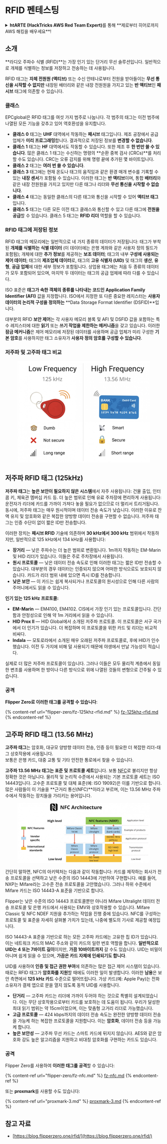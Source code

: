 # RFID 펜테스팅

<details>

<summary><strong>htARTE (HackTricks AWS Red Team Expert)</strong>를 통해 **제로부터 히어로까지 AWS 해킹을 배우세요**!</summary>

* **사이버 보안 회사**에서 일하시나요? **회사를 HackTricks에서 광고**하고 싶으신가요? 혹은 **PEASS의 최신 버전에 액세스**하거나 HackTricks를 **PDF로 다운로드**하고 싶으신가요? [**구독 요금제**](https://github.com/sponsors/carlospolop)를 확인하세요!
* [**The PEASS Family**](https://opensea.io/collection/the-peass-family)를 발견하세요, 저희의 독점 [**NFTs**](https://opensea.io/collection/the-peass-family) 컬렉션
* [**공식 PEASS & HackTricks 스왹**](https://peass.creator-spring.com)을 얻으세요
* [**💬**](https://emojipedia.org/speech-balloon/) [**Discord 그룹**](https://discord.gg/hRep4RUj7f)에 가입하거나 [**텔레그램 그룹**](https://t.me/peass)에 참여하거나 **트위터** 🐦[**@carlospolopm**](https://twitter.com/hacktricks\_live)**를 팔로우**하세요.
* **해킹 트릭을 공유하고 PR을 제출하여** [**hacktricks repo**](https://github.com/carlospolop/hacktricks) **및** [**hacktricks-cloud repo**](https://github.com/carlospolop/hacktricks-cloud)에 참여하세요.

</details>

## 소개

**라디오 주파수 식별 (RFID)**는 가장 인기 있는 단거리 무선 솔루션입니다. 일반적으로 개체를 식별하는 정보를 저장하고 전송하는 데 사용됩니다.

RFID 태그는 **자체 전원원 (액티브)** 또는 수신 안테나로부터 전원을 받아들이는 **무선 통신을 시작할 수 없지만** 내장된 배터리와 같은 내장 전원원을 가지고 있는 **반 액티브**인 **패시브** 태그에 의존할 수 있습니다.

### 클래스

EPCglobal은 RFID 태그를 여섯 가지 범주로 나눕니다. 각 범주의 태그는 이전 범주에 나열된 모든 기능을 갖추고 있어 역호환성을 유지합니다.

* **클래스 0** 태그는 **UHF** 대역에서 작동하는 **패시브** 태그입니다. 제조 공장에서 공급 업체가 **미리 프로그래밍**합니다. 결과적으로 저장된 정보를 **변경할 수 없습니다**.
* **클래스 1** 태그는 **HF** 대역에서도 작동할 수 있습니다. 또한 제조 후 **한 번만 쓸 수 있습니다**. 많은 클래스 1 태그는 수신하는 명령의 **순환 중복 검사 (CRCs)**를 처리할 수도 있습니다. CRC는 오류 감지를 위해 명령 끝에 추가된 몇 바이트입니다.
* **클래스 2** 태그는 **여러 번 쓸 수 있습니다**.
* **클래스 3** 태그에는 현재 온도나 태그의 움직임과 같은 환경 매개 변수를 기록할 수 있는 **내장 센서**가 포함될 수 있습니다. 이러한 태그는 **반 액티브**이며, 통합 **배터리**와 같은 내장 전원원을 가지고 있지만 다른 태그나 리더와 **무선 통신을 시작할 수 없습니다**.
* **클래스 4** 태그는 동일한 클래스의 다른 태그와 통신을 시작할 수 있어 **액티브 태그**입니다.
* **클래스 5** 태그는 다른 모든 이전 태그 클래스와 통신할 수 있고 다른 태그에 **전원을 공급**할 수 있습니다. 클래스 5 태그는 **RFID 리더** 역할을 할 수 있습니다.

### RFID 태그에 저장된 정보

RFID 태그의 메모리에는 일반적으로 네 가지 종류의 데이터가 저장됩니다: 태그가 부착된 **개체를 식별하는** **식별 데이터** (이 데이터에는 은행 계좌와 같은 사용자 정의 필드가 포함됨); 개체에 대한 **추가 정보**를 제공하는 **보조 데이터**; 태그의 내부 **구성에 사용되는 제어 데이터**; 태그의 **제조업체 데이터**로, 태그의 **고유 식별자 (UID)** 및 태그의 **생산**, **유형**, **공급 업체**에 대한 세부 정보가 포함됩니다. 상업용 태그에는 처음 두 종류의 데이터가 모두 포함되어 있으며, 마지막 두 데이터는 태그의 공급 업체에 따라 다를 수 있습니다.

ISO 표준은 **태그가 속한 객체의 종류를 나타내는 코드인** **Application Family Identifier (AFI)** 값을 지정합니다. ISO에서 지정한 또 다른 중요한 레지스터는 **사용자 데이터의 논리적 구성을 정의하는** **Data Storage Format Identifier (DSFID)**입니다.

대부분의 RFID **보안 제어**는 각 사용자 메모리 블록 및 AFI 및 DSFID 값을 포함하는 특수 레지스터에 대한 **읽기** 또는 **쓰기 작업을 제한하는 메커니즘**을 갖고 있습니다. 이러한 **잠금 메커니즘**은 제어 메모리에 저장된 데이터를 사용하며 공급 업체가 미리 구성한 **기본 암호**를 사용하지만 태그 소유자가 **사용자 정의 암호를 구성할 수 있습니다**.

### 저주파 및 고주파 태그 비교

<figure><img src="../../.gitbook/assets/image (983).png" alt=""><figcaption></figcaption></figure>

## 저주파 RFID 태그 (125kHz)

**저주파 태그**는 **높은 보안이 필요하지 않은 시스템**에서 자주 사용됩니다: 건물 출입, 인터콤 키, 체육관 멤버십 카드 등. 더 높은 범위로 인해 유료 주차장에 편리하게 사용됩니다: 운전자가 리더에 카드를 가까이 가져다 놓을 필요가 없으므로 더 멀리서 트리거됩니다. 동시에, 저주파 태그는 매우 원시적이며 데이터 전송 속도가 낮습니다. 이러한 이유로 잔액 유지 및 암호화와 같은 복잡한 양방향 데이터 전송을 구현할 수 없습니다. 저주파 태그는 인증 수단이 없이 짧은 ID만 전송합니다.

이러한 장치는 **패시브 RFID** 기술에 의존하며 **30 kHz에서 300 kHz** 범위에서 작동하지만, 일반적으로 125 kHz에서 134 kHz를 사용합니다:

* **장거리** — 낮은 주파수는 더 높은 범위로 변환됩니다. 1m까지 작동하는 EM-Marin 및 HID 리더가 있습니다. 이들은 주로 주차장에서 사용됩니다.
* **원시 프로토콜** — 낮은 데이터 전송 속도로 인해 이러한 태그는 짧은 ID만 전송할 수 있습니다. 대부분의 경우 데이터는 인증되지 않으며 어떠한 방식으로도 보호되지 않습니다. 카드가 리더 범위 내에 있으면 즉시 ID를 전송합니다.
* **낮은 보안** — 이 카드는 쉽게 복사되거나 프로토콜의 원시성으로 인해 다른 사람의 주머니에서도 읽을 수 있습니다.

**인기 있는 125 kHz 프로토콜:**

* **EM-Marin** — EM4100, EM4102. CIS에서 가장 인기 있는 프로토콜입니다. 간단함과 안정성으로 인해 약 1m 거리에서 읽을 수 있습니다.
* **HID Prox II** — HID Global에서 소개된 저주파 프로토콜. 이 프로토콜은 서구 국가에서 더 인기가 있습니다. 더 복잡하며 이 프로토콜을 위한 카드 및 리더는 비교적 비싸다.
* **Indala** — 모토로라에서 소개된 매우 오래된 저주파 프로토콜로, 후에 HID가 인수했습니다. 이전 두 가지에 비해 덜 사용되기 때문에 야생에서 만날 가능성이 적습니다.

실제로 더 많은 저주파 프로토콜이 있습니다. 그러나 이들은 모두 물리적 계층에서 동일한 변조를 사용하며 한 방이나 다른 방식으로 위에 나열된 것들의 변형으로 간주될 수 있습니다.

### 공격

**Flipper Zero로 이러한 태그를 공격할 수 있습니다**:

{% content-ref url="flipper-zero/fz-125khz-rfid.md" %}
[fz-125khz-rfid.md](flipper-zero/fz-125khz-rfid.md)
{% endcontent-ref %}
## 고주파 RFID 태그 (13.56 MHz)

**고주파 태그**는 암호화, 대규모 양방향 데이터 전송, 인증 등이 필요한 더 복잡한 리더-태그 상호작용에 사용됩니다.\
보통은 은행 카드, 대중 교통 및 기타 안전한 통로에서 찾을 수 있습니다.

**고주파 13.56 MHz 태그는 표준 및 프로토콜 세트**입니다. 보통 [NFC](https://nfc-forum.org/what-is-nfc/about-the-technology/)로 불리지만 항상 정확한 것은 아닙니다. 물리적 및 논리적 수준에서 사용되는 기본 프로토콜 세트는 ISO 14443입니다. 고수준 프로토콜 및 대체 표준(예: ISO 19092)은 이를 기반으로 합니다. 많은 사람들이 이 기술을 **근거리 통신(NFC)**이라고 부르며, 이는 13.56 MHz 주파수에서 작동하는 장치들을 가리키는 용어입니다.

<figure><img src="../../.gitbook/assets/image (930).png" alt=""><figcaption></figcaption></figure>

간단히 말하면, NFC의 아키텍처는 다음과 같이 작동합니다: 카드를 제작하는 회사가 전송 프로토콜을 선택하고 낮은 수준의 ISO 14443에 기반하여 구현합니다. 예를 들어, NXP는 Mifare라는 고수준 전송 프로토콜을 고안했습니다. 그러나 하위 수준에서 Mifare 카드는 ISO 14443-A 표준을 기반으로 합니다.

Flipper는 낮은 수준의 ISO 14443 프로토콜뿐만 아니라 Mifare Ultralight 데이터 전송 프로토콜 및 은행 카드에서 사용되는 EMV와 상호작용할 수 있습니다. Mifare Classic 및 NFC NDEF 지원을 추가하는 작업을 진행 중에 있습니다. NFC를 구성하는 프로토콜 및 표준을 자세히 살펴볼 가치가 있는데, 나중에 별도의 기사로 제공할 예정입니다.

ISO 14443-A 표준을 기반으로 하는 모든 고주파 카드에는 고유한 칩 ID가 있습니다. 이는 네트워크 카드의 MAC 주소와 같이 카드의 일련 번호 역할을 합니다. **일반적으로 UID는 4 또는 7바이트 길이**이지만, **가끔 10바이트까지** 갈 수도 있습니다. UID는 비밀이 아니며 쉽게 읽을 수 있으며, **가끔은 카드 자체에 인쇄되기도 합니다**.

UID를 사용하여 **인증 및 접근 권한 부여**에 의존하는 많은 접근 제어 시스템이 있습니다. 때로는 RFID 태그가 **암호화를 지원**할 때에도 이러한 일이 발생합니다. 이러한 **남용**은 보안 측면에서 **125 kHz 카드** 수준으로 떨어뜨립니다. 가상 카드(예: Apple Pay)는 전화 소유자가 결제 앱으로 문을 열지 않도록 동적 UID를 사용합니다.

* **단거리** — 고주파 카드는 리더에 가까이 두어야 하는 것으로 특별히 설계되었습니다. 이는 무단 상호작용으로부터 카드를 보호하는 데 도움이 됩니다. 우리가 달성한 최대 읽기 범위는 약 15cm이었으며, 이는 맞춤형 고거리 리더로 가능했습니다.
* **고급 프로토콜** — 424 kbps까지의 데이터 전송 속도는 완전한 양방향 데이터 전송을 가능케 하는 복잡한 프로토콜을 지원합니다. 이는 **암호화**, 데이터 전송 등을 가능케 합니다.
* **높은 보안성** — 고주파 무선 카드는 스마트 카드에 뒤지지 않습니다. AES와 같은 암호화 강도 높은 알고리즘을 지원하고 비대칭 암호화를 구현하는 카드도 있습니다.

### 공격

Flipper Zero를 사용하여 **이러한 태그를 공격**할 수 있습니다:

{% content-ref url="flipper-zero/fz-nfc.md" %}
[fz-nfc.md](flipper-zero/fz-nfc.md)
{% endcontent-ref %}

또는 **proxmark**를 사용할 수도 있습니다:

{% content-ref url="proxmark-3.md" %}
[proxmark-3.md](proxmark-3.md)
{% endcontent-ref %}

## 참고 자료

* [https://blog.flipperzero.one/rfid/](https://blog.flipperzero.one/rfid/)
